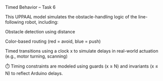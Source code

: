 Timed Behavior – Task 6

This UPPAAL model simulates the obstacle-handling logic of the line-following robot, including:

Obstacle detection using distance

Color-based routing (red = avoid, blue = push)

Timed transitions using a clock x to simulate delays in real-world actuation (e.g., motor turning, scanning)

⏱️ Timing constraints are modeled using guards (x ≥ N) and invariants (x ≤ N) to reflect Arduino delays.
